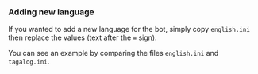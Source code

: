 
### Adding new language
If you wanted to add a new language for the bot, simply copy `english.ini` then
replace the values (text after the `=` sign).

You can see an example by comparing the files `english.ini` and `tagalog.ini`.
